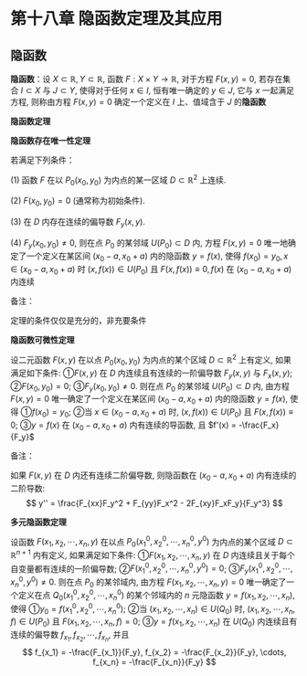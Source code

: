 # 第十八章 隐函数定理及其应用

## 隐函数

**隐函数**：设 $X \subset \mathbb{R}, Y \subset \mathbb{R}$, 函数 $F: X \times Y \rightarrow \mathbb{R}$, 对于方程 $F(x, y) = 0$, 若存在集合 $I \subset X$ 与 $J \subset Y$, 使得对于任何 $x \in I$, 恒有唯一确定的 $y \in J$, 它与 $x$ 一起满足方程, 则称由方程 $F(x, y) = 0$ 确定一个定义在 $I$ 上、值域含于 $J$ 的**隐函数**







**隐函数定理**

**隐函数存在唯一性定理**

若满足下列条件：

(1) 函数 $F$ 在以 $P_0(x_0, y_0)$ 为内点的某一区域 $D \subset \mathbb{R}^2$ 上连续.

(2) $F(x_0, y_0) = 0$ (通常称为初始条件).

(3) 在 $D$ 内存在连续的偏导数 $F_y(x, y)$.

(4) $F_y(x_0, y_0) \neq 0$, 则在点 $P_0$ 的某邻域 $U(P_0) \subset D$ 内, 方程 $F(x, y) = 0$ 唯一地确定了一个定义在某区间 $(x_0 - a, x_0 + a)$ 内的隐函数 $y = f(x)$, 使得 $f(x_0) = y_0, x \in (x_0 - a, x_0 + a)$ 时 $(x, f(x)) \in U(P_0)$ 且 $F(x, f(x)) \equiv 0, f(x)$ 在 $(x_0 - a, x_0 + a)$ 内连续


备注：

定理的条件仅仅是充分的，非充要条件

**隐函数可微性定理**

设二元函数 $F(x, y)$ 在以点 $P_0(x_0, y_0)$ 为内点的某个区域 $D \subset \mathbb{R}^2$ 上有定义, 如果满足如下条件: ①$F(x, y)$ 在 $D$ 内连续且有连续的一阶偏导数 $F_y(x, y)$ 与 $F_x(x, y)$; ②$F(x_0, y_0) = 0$; ③$F_y(x_0, y_0) \neq 0$. 则在点 $P_0$ 的某邻域 $U(P_0) \subset D$ 内, 由方程 $F(x, y) = 0$ 唯一确定了一个定义在某区间 $(x_0 - a, x_0 + a)$ 内的隐函数 $y = f(x)$, 使得
①$f(x_0) = y_0$; ②当 $x \in (x_0 - a, x_0 + a)$ 时, $(x, f(x)) \in U(P_0)$ 且 $F(x, f(x)) \equiv 0$; ③$y = f(x)$ 在 $(x_0 - a, x_0 + a)$ 内有连续的导函数, 且 $f'(x) = -\frac{F_x}{F_y}$

备注：

如果 $F(x, y)$ 在 $D$ 内还有连续二阶偏导数, 则隐函数在 $(x_0 - a, x_0 + a)$ 内有连续的二阶导数:
$$
y'' = \frac{F_{xx}F_y^2 + F_{yy}F_x^2 - 2F_{xy}F_xF_y}{F_y^3} 
$$

**多元隐函数定理**

设函数 $F(x_1, x_2, \cdots, x_n, y)$ 在以点 $P_0(x_1^0, x_2^0, \cdots, x_n^0, y^0)$ 为内点的某个区域 $D \subset \mathbb{R}^{n+1}$ 内有定义, 如果满足如下条件: ①$F(x_1, x_2, \cdots, x_n, y)$ 在 $D$ 内连续且关于每个自变量都有连续的一阶偏导数; ②$F(x_1^0, x_2^0, \cdots, x_n^0, y^0) = 0$; ③$F_y(x_1^0, x_2^0, \cdots, x_n^0, y^0) \neq 0$. 则在点 $P_0$ 的某邻域内, 由方程 $F(x_1, x_2, \cdots, x_n, y) = 0$ 唯一确定了一个定义在点 $Q_0(x_1^0, x_2^0, \cdots, x_n^0)$ 的某个邻域内的 $n$ 元隐函数 $y = f(x_1, x_2, \cdots, x_n)$, 使得 ①$y_0 = f(x_1^0, x_2^0, \cdots, x_n^0)$; ②当 $(x_1, x_2, \cdots, x_n) \in U(Q_0)$ 时, $(x_1, x_2, \cdots, x_n, f) \in U(P_0)$ 且 $F(x_1, x_2, \cdots, x_n, f) = 0$; ③$y = f(x_1, x_2, \cdots, x_n)$ 在 $U(Q_0)$ 内连续且有连续的偏导数 $f_{x_1}, f_{x_2}, \cdots, f_{x_n}$, 并且
$$
f_{x_1} = -\frac{F_{x_1}}{F_y}, f_{x_2} = -\frac{F_{x_2}}{F_y}, \cdots, f_{x_n} = -\frac{F_{x_n}}{F_y} 
$$

